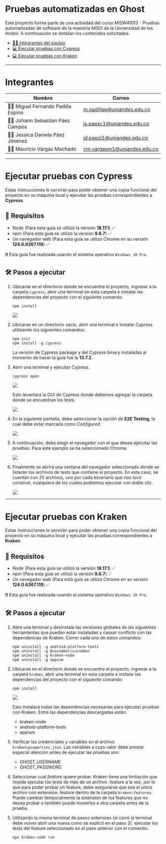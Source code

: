 # Pruebas automatizadas en Ghost
Este proyecto forma parte de una actividad del curso MISW41013 - Pruebas automatizadas de software de la maestría MISO de la Universidad de los Andes. A continuación se detallan los contenidos solicitados.

- [🙋‍♂️ Integrantes del equipo](#Integrantes)
- [💻 Ejecutar pruebas con Cypress](#Ejecutar-pruebas-con-Cypress)
- [💻 Ejecutar pruebas con Kraken](#Ejecutar-pruebas-con-Kraken)

---

# Integrantes

| Nombre                 | Correo                       |
|------------------------|------------------------------|
| 👨‍💻 Miguel Fernando Padilla Espino | m.padillae@uniandes.edu.co |
| 👨‍💻 Johann Sebastian Páez Campos | js.paezc1@uniandes.edu.co |
| 👩‍💻 Jessica Daniela Páez Jiménez | jd.paezj1@uniandes.edu.co |
| 👨‍💻 Mauricio Vargas Machado | cm.vargasm1@uniandes.edu.co |

---

# Ejecutar pruebas con Cypress
Estas instrucciones le servirán para poder obtener una copia funcional del proyecto en su máquina local y ejecutar las pruebas correspondientes a __Cypress__.

## 📝 Requisitos

* Node (Para esta guía se utilizó la versión __18.17.1__) ✅
* npm (Para esta guía se utilizó la versión __9.6.7__) ✅
* Un navegador web (Para esta guía se utilizó Chrome en su versión __124.0.6367.119__) ✅

❗❗ Esta guía fue realizada usando el sistema operativo `Windows 10 Pro`.

## 🛠️ Pasos a ejecutar

1. Ubicarse en el directorio donde se encuentra el proyecto, ingresar a la carpeta `cypress`, abrir una terminal en esta carpeta e instalar las dependencias del proyecto con el siguiente comando:

    ```
    npm install
    ```
    ![](https://github.com/mpadillae/MISW4103-202412-Ghost/wiki/guide/7.png)

2. Ubicarse en un directorio vacío, abrir una terminal e instalar Cypress utilizando los siguientes comandos:

    ``` 
    npm init
    npm install -g cypress
    ```
    La versión de Cypress package y del Cypress binary instaladas al momento de hacer la guía fue la __13.7.2__.

3. Abrir una terminal y ejecutar Cypress.

    ```
    cypress open
    ```
    ![](https://github.com/mpadillae/MISW4103-202412-Ghost/wiki/guide/1.png)

    Esto levantará la GUI de Cypress donde debemos agregar la carpeta donde se encuentran los tests.

    ![](https://github.com/mpadillae/MISW4103-202412-Ghost/wiki/guide/2.png)

4. En la siguiente pantalla, debe seleccionar la opción de __E2E Testing__, la cual debe estar marcada como _Configured_.

    ![](https://github.com/mpadillae/MISW4103-202412-Ghost/wiki/guide/3.png)

5. A continuación, debe elegir el navegador con el que desea ejecutar las pruebas. Para este ejemplo se ha seleccionado Chrome. 

    ![](https://github.com/mpadillae/MISW4103-202412-Ghost/wiki/guide/4.png)

6. Finalmente se abrirá una ventana del navegador seleccionado donde se listarán los archivos de tests que contiene el proyecto. En este caso, se cuentan con 20 archivos, uno por cada escenario que nos tocó construir, cualquiera de los cuales podremos ejecutar con doble clic.

    ![](https://github.com/mpadillae/MISW4103-202412-Ghost/wiki/guide/5.png)

---

# Ejecutar pruebas con Kraken
Estas instrucciones le servirán para poder obtener una copia funcional del proyecto en su máquina local y ejecutar las pruebas correspondientes a __Kraken__.

## 📝 Requisitos

* Node (Para esta guía se utilizó la versión __18.17.1__) ✅
* npm (Para esta guía se utilizó la versión __9.6.7__) ✅
* Un navegador web (Para esta guía se utilizó Chrome en su versión __124.0.6367.119__) ✅

❗❗ Esta guía fue realizada usando el sistema operativo `Windows 10 Pro`.

## 🛠️ Pasos a ejecutar

1. Abre una terminal y desinstala las versiones globales de las siguientes herramientas que puedan estar instaladas y causar conflicto con las dependencias de Kraken. Correr cada uno de estos comandos:
    ```
    npm uninstall -g android-platform-tools
    npm uninstall -g @cucumber/cucumber
    npm uninstall -g kraken-node
    npm uninstall -g appium
    ```

2. Ubicarse en el directorio donde se encuentra el proyecto, ingresar a la carpeta `kraken`, abrir una terminal en esta carpeta e instalar las dependencias del proyecto con el siguiente comando:

    ```
    npm install
    ```

    ![](https://github.com/mpadillae/MISW4103-202412-Ghost/wiki/guide/6.png)

    Esto instalará todas las dependencias necesarias para ejecutar pruebas con Kraken. Entre las dependencias descargadas están:
    - kraken-node
    - android-platform-tools
    - appium

3. Verificar las credenciales y variables en el archivo `kraken\properties.json`. Las variables a cuyo valor debe prestar especial atención antes de ejecutar las pruebas son:

    - GHOST_USERNAME
    - GHOST_PASSWORD

4. Seleccionar cual _feature_ quiere probar. Kraken tiene una limitación que impide ejecutar los tests de más de un archivo .feature a la vez, por lo que para poder probar un feature, debe asegurarse que sea el unico archivo con extensión .feature dentro de la carpeta `kraken\features`. Puede cambiar temporalmente la extensión de los features que no desea probar o también puede moverlos a otra carpeta antes de la prueba.

5. Utilizando la misma terminal de pasos anteriores (si cerró la terminal debe volver abrir una nueva como se explicó en el paso 2), ejecutar los tests del feature seleccionado en el paso anterior con el comando:
    ```
    npx kraken-node run
    ```